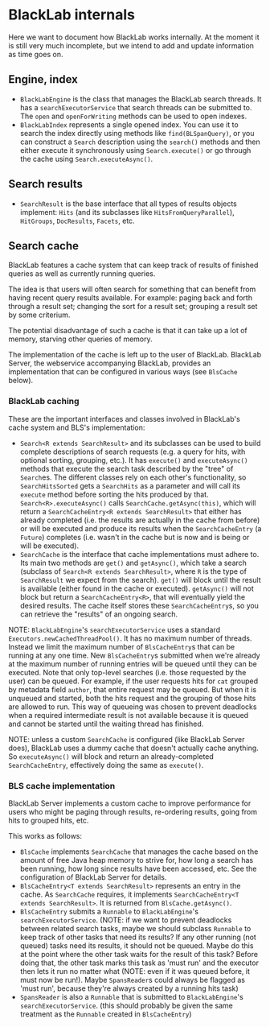 # BlackLab internals

Here we want to document how BlackLab works internally. At the moment it is still very much incomplete, but we intend to add and update information as time goes on.

## Engine, index

- `BlackLabEngine` is the class that manages the BlackLab search threads. It has a `searchExecutorService` that search threads can be submitted to. The `open` and `openForWriting` methods can be used to open indexes.
- `BlackLabIndex` represents a single opened index. You can use it to search the index directly using methods like `find(BLSpanQuery)`, or you can construct a `Search` description using the `search()` methods and then either execute it synchronously using `Search.execute()` or go through the cache using `Search.executeAsync()`.

## Search results

- `SearchResult` is the base interface that all types of results objects implement: `Hits` (and its subclasses like `HitsFromQueryParallel`), `HitGroups`, `DocResults`, `Facets`, etc.

## Search cache

BlackLab features a cache system that can keep track of results of finished queries as well as currently running queries.

The idea is that users will often search for something that can benefit from having recent query results available. For example: paging back and forth through a result set; changing the sort for a result set; grouping a result set by some criterium.

The potential disadvantage of such a cache is that it can take up a lot of memory, starving other queries of memory.

The implementation of the cache is left up to the user of BlackLab. BlackLab Server, the webservice accompanying BlackLab, provides an implementation that can be configured in various ways (see `BlsCache` below).

### BlackLab caching

These are the important interfaces and classes involved in BlackLab's cache system and BLS's implementation:

- `Search<R extends SearchResult>` and its subclasses can be used to build complete descriptions of search requests (e.g. a query for hits, with optional sorting, grouping, etc.). It has `execute()` and `executeAsync()` methods that execute the search task described by the "tree" of `Search`es. The different classes rely on each other's functionality, so `SearchHitsSorted` gets a `SearchHits` as a parameter and will call its `execute` method before sorting the hits produced by that. `Search<R>.executeAsync()` calls `SearchCache.getAsync(this)`, which will return a `SearchCacheEntry<R extends SearchResult>` that either has already completed (i.e. the results are actually in the cache from before) or will be executed and produce its results when the `SearchCacheEntry` (a `Future`) completes (i.e. wasn't in the cache but is now and is being or will be executed).
- `SearchCache` is the interface that cache implementations must adhere to. Its main two methods are `get()` and `getAsync()`, which take a search (subclass of `Search<R extends SearchResult>`, where `R` is the type of `SearchResult` we expect from the search). `get()` will block until the result is available (either found in the cache or executed). `getAsync()` will not block but return a `SearchCacheEntry<R>`, that will eventually yield the desired results. The cache itself stores these `SearchCacheEntry`s, so you can retrieve the "results" of an ongoing search.

NOTE: `BlackLabEngine`'s `searchExecutorService` uses a standard `Executors.newCachedThreadPool()`. It has no maximum number of threads. Instead we limit the maximum number of `BlsCacheEntry`s that can be running at any one time. New `BlsCacheEntry`s submitted when we're already at the maximum number of running entries will be queued until they can be executed. Note that only top-level searches (i.e. those requested by the user) can be queued. For example, if the user requests hits for `cat` grouped by metadata field `author`, that entire request may be queued. But when it is unqueued and started, both the hits request and the grouping of those hits are allowed to run. This way of queueing was chosen to prevent deadlocks when a required intermediate result is not available because it is queued and cannot be started until the waiting thread has finished.

NOTE: unless a custom `SearchCache` is configured (like BlackLab Server does), BlackLab uses a dummy cache that doesn't actually cache anything. So `executeAsync()` will block and return an already-completed `SearchCacheEntry`, effectively doing the same as `execute()`.

### BLS cache implementation

BlackLab Server implements a custom cache to improve performance for users who might be paging through results, re-ordering results, going from hits to grouped hits, etc.

This works as follows:

- `BlsCache` implements `SearchCache` that manages the cache based on the amount of free Java heap memory to strive for, how long a search has been running, how long since results have been accessed, etc. See the configuration of BlackLab Server for details.
- `BlsCacheEntry<T extends SearchResult>` represents an entry in the cache. As `SearchCache` requires, it implements `SearchCacheEntry<T extends SearchResult>`. It is returned from `BlsCache.getAsync()`.
- `BlsCacheEntry` submits a `Runnable` to `BlackLabEngine`'s `searchExecutorService`.
  (NOTE: if we want to prevent deadlocks between related search tasks, maybe we should subclass `Runnable` to keep track of other tasks that need its results? If any other running (not queued) tasks need its results, it should not be queued. Maybe do this at the point where the other task waits for the result of this task? Before doing that, the other task marks this task as 'must run' and the executor then lets it run no matter what (NOTE: even if it was queued before, it must now be run!). Maybe `SpansReader`s could always be flagged as 'must run', because they're always created by a running hits task)
- `SpansReader` is also a `Runnable` that is submitted to `BlackLabEngine`'s `searchExecutorService`. (this should probably be given the same treatment as the `Runnable` created in `BlsCacheEntry`)
